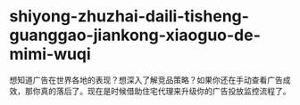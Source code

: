 # shiyong-zhuzhai-daili-tisheng-guanggao-jiankong-xiaoguo-de-mimi-wuqi
想知道广告在世界各地的表现？想深入了解竞品策略？如果你还在手动查看广告成效，那你真的落后了。现在是时候借助住宅代理来升级你的广告投放监控流程了。
